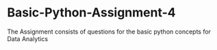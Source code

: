 # Basic-Python-Assignment-4
The Assignment consists of questions for the basic python concepts for Data Analytics
